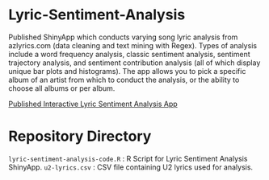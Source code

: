 # Lyric-Sentiment-Analysis

Published ShinyApp which conducts varying song lyric analysis from azlyrics.com (data cleaning and text mining with Regex). Types of analysis include a word frequency analysis, classic sentiment analysis, sentiment trajectory analysis, and sentiment contribution analysis (all of which display unique bar plots and histograms). The app allows you to pick a specific album of an artist from which to conduct the analysis, or the ability to choose all albums or per album.


[Published Interactive Lyric Sentiment Analysis App](https://nathan-harounian.shinyapps.io/u2-lyrics-analysis-app/)


# Repository Directory
`lyric-sentiment-analysis-code.R` : R Script for Lyric Sentiment Analysis ShinyApp.
`u2-lyrics.csv` : CSV file containing U2 lyrics used for analysis.
